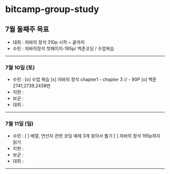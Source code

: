 # bitcamp-group-study
## 7월 둘째주 목표
- 대희 : 자바의 정석 310p 시작 ~ 끝까지
- 수민 : 자바의정석 첫페이지-195p/ 백준코딩 / 수업복습
 ---
### 7월 10일 (토)
- 수민 :
    [o] 수업 복습
    [x] 자바의 정석 chapter1 - chapter 3  // - 90P
    [o] 백준 2741,2739,2438번 
- 지현 :
- 보균 :
- 대희 : 
---
### 7월 11일 (일)
- 수민 :
    [ ] 배열, 연산자 관련 코딩 예제 3개 찾아서 풀기
    [ ] 자바의 정석  195p까지 읽기
- 지현 :
- 보균 :
- 대희 :
---
